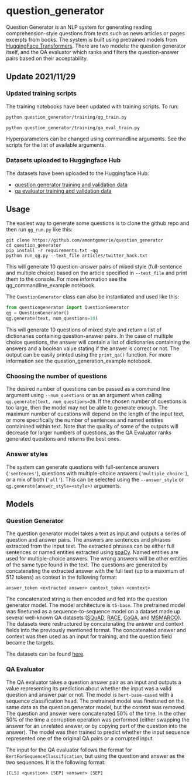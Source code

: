 # question_generator

Question Generator is an NLP system for generating reading comprehension-style questions from texts such as news articles or pages excerpts from books. The system is built using pretrained models from [HuggingFace Transformers](https://github.com/huggingface/transformers). There are two models: the question generator itself, and the QA evaluator which ranks and filters the question-answer pairs based on their acceptability.

## Update 2021/11/29

### Updated training scripts

The training notebooks have been updated with training scripts. To run:

```bash
python question_generator/training/qg_train.py
```

```bash
python question_generator/training/qa_eval_train.py
```

Hyperparameters can be changed using commandline arguments. See the scripts for the list of available arguments.

### Datasets uploaded to Huggingface Hub

The datasets have been uploaded to the Huggingface Hub:

- [question generator training and validation data](https://huggingface.co/datasets/iarfmoose/question_generator)
- [qa evaluator training and validation data](https://huggingface.co/datasets/iarfmoose/qa_evaluator)

## Usage

The easiest way to generate some questions is to clone the github repo and then run `qg_run.py` like this:

```
git clone https://github.com/amontgomerie/question_generator
cd question_generator
pip install -r requirements.txt -qq
python run_qg.py --text_file articles/twitter_hack.txt
```

This will generate 10 question-answer pairs of mixed style (full-sentence and multiple choice) based on the article specified in `--text_file` and print them to the console. For more information see the qg_commandline_example notebook.

The `QuestionGenerator` class can also be instantiated and used like this:

```python
from questiongenerator import QuestionGenerator
qg = QuestionGenerator()
qg.generate(text, num_questions=10)
```

This will generate 10 questions of mixed style and return a list of dictionaries containing question-answer pairs. In the case of multiple choice questions, the answer will contain a list of dictionaries containing the answers and a boolean value stating if the answer is correct or not. The output can be easily printed using the `print_qa()` function. For more information see the question_generation_example notebook.

### Choosing the number of questions

The desired number of questions can be passed as a command line argument using `--num_questions` or as an argument when calling `qg.generate(text, num_questions=20`. If the chosen number of questions is too large, then the model may not be able to generate enough. The maximum number of questions will depend on the length of the input text, or more specifically the number of sentences and named entities containined within text. Note that the quality of some of the outputs will decrease for larger numbers of questions, as the QA Evaluator ranks generated questions and returns the best ones.

### Answer styles

The system can generate questions with full-sentence answers (`'sentences'`), questions with multiple-choice answers (`'multiple_choice'`), or a mix of both (`'all'`). This can be selected using the `--answer_style` or `qg.generate(answer_style=<style>)` arguments.

## Models

### Question Generator

The question generator model takes a text as input and outputs a series of question and answer pairs. The answers are sentences and phrases extracted from the input text. The extracted phrases can be either full sentences or named entities extracted using [spaCy](https://spacy.io/). Named entities are used for multiple-choice answers. The wrong answers will be other entities of the same type found in the text. The questions are generated by concatenating the extracted answer with the full text (up to a maximum of 512 tokens) as context in the following format:

```
answer_token <extracted answer> context_token <context>
```

The concatenated string is then encoded and fed into the question generator model. The model architecture is `t5-base`. The pretrained model was finetuned as a sequence-to-sequence model on a dataset made up several well-known QA datasets ([SQuAD](https://rajpurkar.github.io/SQuAD-explorer/), [RACE](http://www.cs.cmu.edu/~glai1/data/race/), [CoQA](https://stanfordnlp.github.io/coqa/), and [MSMARCO](https://microsoft.github.io/msmarco/)). The datasets were restructured by concatenating the answer and context fields into the previously mentioned format. The concatenated answer and context was then used as an input for training, and the question field became the targets.

The datasets can be found [here](https://drive.google.com/drive/folders/1JtliZ5FyCmczc7e-iJXUoRplKVaWql8s?usp=sharing).

### QA Evaluator

The QA evaluator takes a question answer pair as an input and outputs a value representing its prediction about whether the input was a valid question and answer pair or not. The model is `bert-base-cased` with a sequence classification head. The pretrained model was finetuned on the same data as the question generator model, but the context was removed. The question and answer were concatenated 50% of the time. In the other 50% of the time a corruption operation was performed (either swapping the answer for an unrelated answer, or by copying part of the question into the answer). The model was then trained to predict whether the input sequence represented one of the original QA pairs or a corrupted input.

The input for the QA evaluator follows the format for `BertForSequenceClassification`, but using the question and answer as the two sequences. It is the following format:

```
[CLS] <question> [SEP] <answer> [SEP]
```
